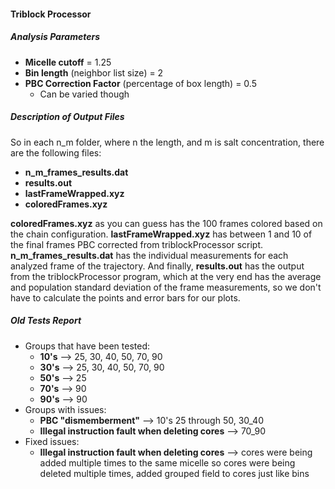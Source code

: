 #### Triblock Processor

##### Analysis Parameters

- **Micelle cutoff** = 1.25
- **Bin length** (neighbor list size) = 2
- **PBC Correction Factor** (percentage of box length) = 0.5
    + Can be varied though

##### Description of Output Files
So in each n_m folder, where n the length, and m is salt concentration, there are the following files:
- **n_m_frames_results.dat**
- **results.out**
- **lastFrameWrapped.xyz**
- **coloredFrames.xyz**

**coloredFrames.xyz** as you can guess has the 100 frames colored based on the chain configuration. **lastFrameWrapped.xyz** has between 1 and 10 of the final frames PBC corrected from triblockProcessor script. **n_m_frames_results.dat** has the individual measurements for each analyzed frame of the trajectory. And finally, **results.out** has the output from the triblockProcessor program, which at the very end has the average and population standard deviation of the frame measurements, so we don't have to calculate the points and error bars for our plots.


##### Old Tests Report  

- Groups that have been tested:
	+ **10's** --> 25, 30, 40, 50, 70, 90  
	+ **30's** --> 25, 30, 40, 50, 70, 90  
	+ **50's** --> 25  
	+ **70's** --> 90  
	+ **90's** --> 90
- Groups with issues:
	+ **PBC "dismemberment"** --> 10's 25 through 50, 30_40
	+ **Illegal instruction fault when deleting cores** --> 70_90
- Fixed issues:
	+ **Illegal instruction fault when deleting cores** --> cores were being added multiple times to the same micelle so cores were being deleted multiple times, added grouped field to cores just like bins 


